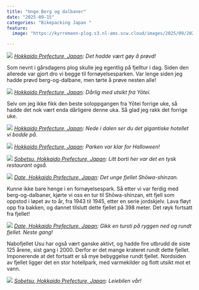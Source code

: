 ```yaml
---
title: "Unge Berg og dalbaner"
date: "2025-09-15"
categories: "Bikepacking Japan "
feature:
  image: "https://kyrremann-plog.s3.nl-ams.scw.cloud/images/2025/09/20250915_101125.jpg"

---
```



![](https://kyrremann-plog.s3.nl-ams.scw.cloud/images/2025/09/20250915_101125.jpg)
*[Hokkaido Prefecture, Japan](https://www.google.com/maps/place/42.75149329972222,140.8866242): Det hadde vært gøy å prøvd!*

Som nevnt i gårsdagens plog skulle jeg egentlig på fjelltur i dag. Siden den allerede var gjort dro vi begge til fornøyelsesparken. Var lenge siden jeg hadde prøvd berg-og-dalbane, men tørte å prøve nesten alle!


![](https://kyrremann-plog.s3.nl-ams.scw.cloud/images/2025/09/20250915_101414.jpg)
*[Hokkaido Prefecture, Japan](https://www.google.com/maps/place/42.7519648,140.88723199999998): Dårlig med utsikt fra Yōtei.*

Selv om jeg ikke fikk den beste soloppgangen fra Yōtei forrige uke, så hadde det nok vært enda dårligere denne uka. Så glad jeg rakk det forrige uke.


![](https://kyrremann-plog.s3.nl-ams.scw.cloud/images/2025/09/20250915_101524.jpg)
*[Hokkaido Prefecture, Japan](https://www.google.com/maps/place/42.75162269972222,140.88706329972223): Nede i dalen ser du det gigantiske hotellet vi bodde på.*


![](https://kyrremann-plog.s3.nl-ams.scw.cloud/images/2025/09/20250915_131912.jpg)
*[Hokkaido Prefecture, Japan](https://www.google.com/maps/place/42.74757759972222,140.8963071997222): Parken var klar for Halloween!*


![](https://kyrremann-plog.s3.nl-ams.scw.cloud/images/2025/09/20250915_160054.jpg)
*[Sobetsu, Hokkaido Prefecture, Japan](https://www.google.com/maps/place/42.53903199972222,140.8589373): Litt borti her var det en tysk restaurant også.*


![](https://kyrremann-plog.s3.nl-ams.scw.cloud/images/2025/09/20250915_161813.jpg)
*[Date, Hokkaido Prefecture, Japan](https://www.google.com/maps/place/42.5372989,140.84185089972223): Det unge fjellet Shōwa-shinzan.*

Kunne ikke bare henge i en fornøyelsespark. Så etter vi var ferdig med berg-og-dalbaner, kjørte vi oss en tur til Shōwa-shinzan, ett fjell som oppstod i løpet av to år, fra 1943 til 1945, etter en serie jordskjelv. Lava fløyt opp fra bakken, og dannet tilslutt dette fjellet på 398 meter. Det røyk fortsatt fra fjellet!


![](https://kyrremann-plog.s3.nl-ams.scw.cloud/images/2025/09/20250915_162059.jpg)
*[Date, Hokkaido Prefecture, Japan](https://www.google.com/maps/place/42.5372938,140.84181219972223): Gikk en tursti på ryggen ned og rundt fjellet. Neste gang!*

Nabofjellet Usu har også vært ganske aktivt, og hadde fire utbrudd de siste 125 årene, sist gang i 2000. Derfor er det mange krateret rundt dette fjellet. Imponerende at det fortsatt er så mye bebyggelse rundt fjellet. Nordsiden av fjellet ligger det en stor hotellpark, med varmekilder og flott utsikt mot et vann.


![](https://kyrremann-plog.s3.nl-ams.scw.cloud/images/2025/09/20250915_173341.jpg)
*[Sobetsu, Hokkaido Prefecture, Japan](https://www.google.com/maps/place/42.5402962,140.8594372997222): Leiebilen vår!*